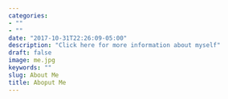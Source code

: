 ```yaml
---
categories:
- ""
- ""
date: "2017-10-31T22:26:09-05:00"
description: "Click here for more information about myself"
draft: false
image: me.jpg
keywords: ""
slug: About Me
title: Aboput Me
---
```

